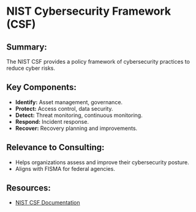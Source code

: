 
# NIST Cybersecurity Framework (CSF)

## Summary:
The NIST CSF provides a policy framework of cybersecurity practices to reduce cyber risks.

## Key Components:
- **Identify:** Asset management, governance.
- **Protect:** Access control, data security.
- **Detect:** Threat monitoring, continuous monitoring.
- **Respond:** Incident response.
- **Recover:** Recovery planning and improvements.

## Relevance to Consulting:
- Helps organizations assess and improve their cybersecurity posture.
- Aligns with FISMA for federal agencies.

## Resources:
- [NIST CSF Documentation](https://www.nist.gov/cyberframework)
